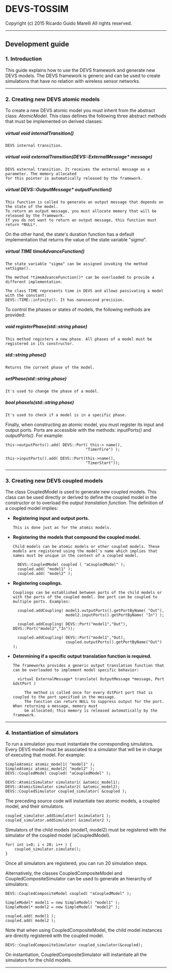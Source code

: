 # DEVS-TOSSIM

Copyright (c) 2015 Ricardo Guido Marelli
All rights reserved.

---------------------------------------

## Development guide


### 1. Introduction

This guide explains how to use the DEVS framework and generate new DEVS models. The DEVS framework is generic and can be used to create simulations that have no relation with wireless sensor networks.

---------------------------------------

### 2. Creating new DEVS atomic models

To create a new DEVS atomic model you must inherit from the abstract class: *AtomicModel*. This class defines the following three abstract methods that must be implemented on derived classes:

##### virtual void internalTransition()

    DEVS internal transition.

##### virtual void externalTransition(DEVS::ExternalMessage* message)

    DEVS external transition. It receives the external message as a parameter. The memory allocated 
    for this pointer is automatically released by the framework.

##### virtual DEVS::OutputMessage* outputFunction()

    This function is called to generate an output message that depends on the state of the model. 
    To return an output message, you must allocate memory that will be released by the framework. 
    If you do not want to return an output message, this function must return *NULL*.


On the other hand, the state's duration function has a default implementation that returns the value of the state variable "*sigma*".

##### virtual TIME timeAdvanceFunction()

    The state variable "sigma" can be assigned invoking the method setSigma(). 

    The method *timeAdvanceFunction()* can be overloaded to provide a different implementation.

    The class TIME represents time in DEVS and allows passivating a model with the constant: 
    DEVS::TIME::infinity(). It has nanosecond precision.


To control the phases or states of models, the following methods are provided:

##### void registerPhase(std::string phase)

    This method registers a new phase. All phases of a model must be registered in its constructor.

##### std::string phase()

    Returns the current phase of the model.

##### setPhase(std::string phase)

    It's used to change the phase of a model.

##### bool phaseIs(std::string phase)

    It's used to check if a model is in a specific phase.


Finally, when constructing an atomic model, you must register its input and output ports. Ports are accessible with the methods: *inputPorts()* and *outputPorts()*. For example:

    this->outputPorts().add( DEVS::Port( this-> name(),
                                       "TimerFire") );
                                       
    this->inputPorts().add( DEVS::Port(this->name(),
                                       "TimerStart"));


---------------------------------------
 
### 3. Creating new DEVS coupled models

The class CoupledModel is used to generate new coupled models. This class can be used directly or derived to define the coupled model in the constructor or to overload the *output translation function*. The definition of a coupled model implies:
  
* __Registering input and output ports.__

      This is done just as for the atomic models.


* __Registering the models that compound the coupled model.__

      Child models can be atomic models or other coupled models. These models are registered using the model's name which implies that names must be unique in the context of a coupled model.

        DEVS::CoupledModel coupled ( "aCoupledModel" );
        coupled.add( "model1" );
        coupled.add( "model2" );


* __Registering couplings.__

      Couplings can be established between ports of the child models or with the ports of the coupled model. One port can be coupled to multiple ports. Examples:

        coupled.addCoupling( model1.outputPorts().getPortByName( "Out"),
                             model2.inputPorts().getPortByName( "In") );
                             
        coupled.addCoupling( DEVS::Port("model1","Out"), DEVS::Port("model2","In"));
        
        coupled.addCoupling( DEVS::Port("model1","Out), 
                             coupled.outputPorts().getPortByName("Out") );


* __Determining if a specific output translation function is required.__

      The frameworks provides a generic output translation function that can be overloaded to implement model specific behavior:

        virtual ExternalMessage* translate( OutputMessage *message, Port &dstPort )
        
           The method is called once for every dstPort port that is coupled to the port specified in the message. 
           The function can return NULL to suppress output for the port. When returning a message, memory must 
           be allocated; this memory is released automatically by the framework.

---------------------------------------

### 4. Instantiation of simulators

To run a simulation you must instantiate the corresponding simulators. Every DEVS model must be associated to a simulator that will be in charge of executing that model. For example:

    SimpleAtomic atomic_model1( "model1" );
    SimpleAtomic atomic_model2( "model2" );
    DEVS::CoupledModel coupled( "aCoupledModel" );
       
    DEVS::AtomicSimulator simulator1( &atomic_model1);
    DEVS::AtomicSimulator simulator2( &atomic_model2);
    DEVS::CoupledSimulator coupled_simulator( &coupled );

The preceding source code will instantiate two atomic models, a coupled model, and their simulators.

    coupled_simulator.addSimulator( &simulator1 );
    coupled_simulator.addSimulator( &simulator2 );

Simulators of the child models (model1, model2) must be registered with the simulator of the coupled model (aCoupledModel).

    for( int i=0; i < 20; i++ ) {
        coupled_simulator.simulate();
    }

Once all simulators are registered, you can run 20 simulation steps.


Alternatively, the classes CoupledCompositeModel and CoupledCompositeSimulator can be used to generate an hierarchy of simulators:

    DEVS::CoupledCompositeModel coupled( "aCoupledModel" );
     
    SimpleModel* model1 = new SimpleModel( "model1" );
    SimpleModel* model2 = new SimpleModel( "model2" );
     
    coupled.add( model1 );
    coupled.add( model2 );

Note that when using CoupledCompositeModel, the child model instances are directly registered with the coupled model.

    DEVS::CoupledCompositeSimulator coupled_simulator(&coupled);

On instantiation, CoupledCompositeSimulator will instantiate all the simulators for the child models.

---------------------------------------
